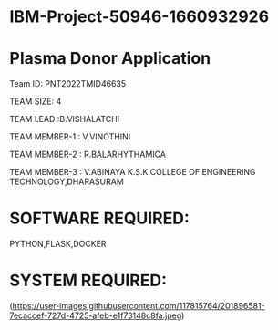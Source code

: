 # IBM-Project-50946-1660932926
# Plasma Donor Application

Team ID: PNT2022TMID46635

TEAM SIZE: 4

TEAM LEAD :B.VISHALATCHI

TEAM MEMBER-1 : V.VINOTHINI

TEAM MEMBER-2 : R.BALARHYTHAMICA

TEAM MEMBER-3 : V.ABINAYA
K.S.K COLLEGE OF ENGINEERING TECHNOLOGY,DHARASURAM
# SOFTWARE REQUIRED:
PYTHON,FLASK,DOCKER
# SYSTEM REQUIRED:

(https://user-images.githubusercontent.com/117815764/201896581-7ecaccef-727d-4725-afeb-e1f73148c8fa.jpeg)

